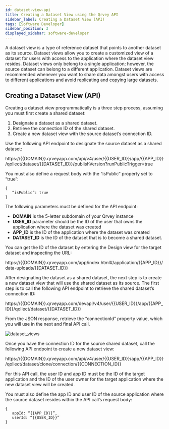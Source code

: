 ```yaml
---
id: dataset-view-api
title: Creating a Dataset View using the Qrvey API
sidebar_label: Creating a Dataset View (API)
tags: [Software Developer]
sidebar_position: 3
displayed_sidebar: software-developer
---
```


<div>


A dataset view is a type of reference dataset that points to another dataset as its source.  Dataset views allow you to create a customized view of a dataset for users with access to the application where the dataset view resides.  Dataset views only belong to a single application; however, the source dataset can belong to a different application.  Dataset views are recommended whenever you want to share data amongst users with access to different applications and avoid replicating and copying large datasets.

## Creating a Dataset View (API)
Creating a dataset view programmatically is a three step process, assuming you must first create a shared dataset:

1. Designate a dataset as a shared dataset.
2. Retrieve the connection ID of the shared dataset.
3. Create a new dataset view with the source dataset’s connection ID.

Use the following API endpoint to designate the source dataset as a shared dataset:

https://{{DOMAIN}}.qrveyapp.com/api/v4/user/{{USER_ID}}/app/{{APP_ID}}/qollect/dataset/{{DATASET_ID}}/publishVersion?runPublicTrigger=true

You must also define a request body with the “isPublic” property set to “true”:

```
{
   “isPublic”: true
}
```

The following parameters must be defined for the API endpoint:

* **DOMAIN** is the 5-letter subdomain of your Qrvey instance
* **USER_ID** parameter should be the ID of the user that owns the application where the dataset was created
* **APP_ID** is the ID of the application where the dataset was created
* **DATASET_ID** is the ID of the dataset that is to become a shared dataset.

You can get the ID of the dataset by entering the Design view for the target dataset and inspecting the URL:

https://{{DOMAIN}}.qrveyapp.com/app/index.html#/application/{{APP_ID}}/data-uploads/{{DATASET_ID}}

After designating the dataset as a shared dataset, the next step is to create a new dataset view that will use the shared dataset as its source.  The first step is to call the following API endpoint to retrieve the shared dataset’s connection ID:

https://{{DOMAIN}}.qrveyapp.com/devapi/v4/user/{{USER_ID}}/app/{{APP_ID}}/qollect/dataset/{{DATASET_ID}}

From the JSON response, retrieve the “connectionId” property value, which you will use in the next and final API call.

![dataset_views](https://s3.amazonaws.com/cdn.qrvey.com/documentation_assets/ui-docs/datasets/Dataset+Views/dataviews3.png#thumbnail-60) 


Once you have the connection ID for the source shared dataset, call the following API endpoint to create a new dataset view:

https://{{DOMAIN}}.qrveyapp.com/api/v4/user/{{USER_ID}}/app/{{APP_ID}}/qollect/dataset/clone/connection/{{CONNECTION_ID}}

For this API call, the user ID and app ID must be the ID of the target application and the ID of the user owner for the target application where the new dataset view will be created.

You must also define the app ID and user ID of the source application where the source dataset resides within the API call’s request body:

```
{
   appId: “{{APP_ID}}”,
   userId: “{{USER_ID}}”
}
```



</div>